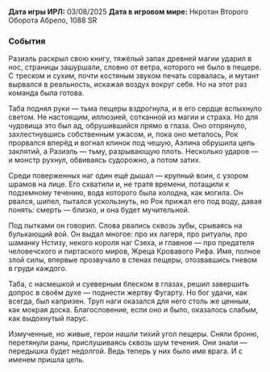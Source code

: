 **Дата игры ИРЛ:** 03/08/2025
**Дата в игровом мире:** Нкротан Второго Оборота Абрело, 1088 SR
### События 
Разиэль раскрыл свою книгу, тяжёлый запах древней магии ударил в нос, страницы зашуршали, словно от ветра, которого не было в пещере. С треском и сухим, почти костяным звуком печать сорвалась, и мутант вырвался в реальность, искажая воздух вокруг себя. Но на этот раз команда была готова.

Таба поднял руки — тьма пещеры вздрогнула, и в его сердце вспыхнуло светом. Не настоящим, иллюзией, сотканной из магии и страха. Но для чудовища это был ад, обрушившийся прямо в глаза. Оно отпрянуло, захлестнувшись собственным ужасом, и, пока оно металось, Рок прорвался вперёд и вогнал клинок под чешую, Аэлина обрушила цепь заклятий, а Разиэль — тьму, разрывающую плоть. Несколько ударов — и монстр рухнул, обвиваясь судорожно, а потом затих.

Среди поверженных наг один ещё дышал — крупный воин, с узором шрамов на лице. Его схватили и, не тратя времени, потащили к подземному течению, вода которого была холодна, как могила. Он рвался, шипел, пытался ускользнуть, но Рок прижал его под воду, давая понять: смерть — близко, и она будет мучительной.

Под пытками он говорил. Слова рвались сквозь зубы, срываясь на булькающий вой. Он выдал многое: про их лагеря, про ритуалы, про шаманку Нстизу, некого короля наг Сзеха, и главное — про предателя человечского и пиртаского миров, Жреца Кровавого Рифа. Имя, полное злой силы, впервые прозвучало в стенах пещеры, отозвавшись гневом в груди каждого.

Таба, с насмешкой и суеверным блеском в глазах, решил завершить допрос в своём духе — поднести жертву Фугарту. Но бог удачи, как всегда, был капризен. Труп наги оказался для него столь же ценным, как мокрая доска. Благословение, если оно и было, оказалось слабым, как выдохнутый парус.

Измученные, но живые, герои нашли тихий угол пещеры. Сняли броню, перетянули раны, прислушиваясь сквозь шум течения. Они знали — передышка будет недолгой. Ведь теперь у них было имя врага. И с именем пришла цель.